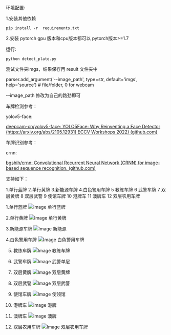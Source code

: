 环境配置:

1.安装其他依赖

```
pip install -r  requirements.txt
```

2.安装 pytorch  gpu 版本和cpu版本都可以   pytorch版本>=1.7

运行:

```
python detect_plate.py
```

测试文件夹imgs，结果保存再 result 文件夹中

parser.add_argument('--image_path', type=str, default='imgs', help='source')  # file/folder, 0 for webcam

--image_path 修改为自己的路劲即可

车牌检测参考：

yolov5-face:

[deepcam-cn/yolov5-face: YOLO5Face: Why Reinventing a Face Detector (https://arxiv.org/abs/2105.12931) ECCV Workshops 2022) (github.com)](https://github.com/deepcam-cn/yolov5-face)

车牌识别参考：

crnn:

[bgshih/crnn: Convolutional Recurrent Neural Network (CRNN) for image-based sequence recognition. (github.com)](https://github.com/bgshih/crnn)

支持如下：

1.单行蓝牌 
2.单行黄牌
3.新能源车牌 
4.白色警用车牌 
5 教练车牌 
6 武警车牌 
7 双层黄牌 
8 双层武警 
9 使馆车牌
10 港牌车
11 澳牌车
12 双层农用车牌 


1.单行蓝牌 
![Image 单行蓝牌](result/single_blue.jpg)

2.单行黄牌
![Image 单行黄牌](result/single_yellow.jpg)

3.新能源车牌 
![Image 新能源](result/single_green.jpg)

4.白色警用车牌 
![Image 白色警用车牌](result/police.jpg)

5. 教练车牌 
![Image 教练车牌](result/xue.jpg)

6. 武警车牌 
![Image 武警单层](result/Wj.jpg)

7. 双层黄牌 
![Image 双层黄牌](result/double_yellow.jpg)

8. 双层武警 
![Image 双层武警](result/WJdouble.jpg)

9. 使馆车牌
![Image 使领馆](result/shi_lin_guan.jpg)

10. 港牌车
![Image 港牌](result/hongkang1.jpg)


11. 澳牌车
![Image 澳牌](result/aomen1.jpg)

12. 双层农用车牌 
![Image 双层农用车牌](result/nongyong_double.jpg)

